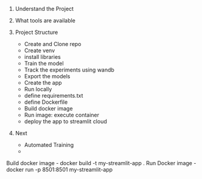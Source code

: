 1. Understand the Project
2. What tools are available
3. Project Structure
    - Create and Clone repo
    - Create venv
    - install libraries
    - Train the model
    - Track the experiments using wandb
    - Export the models
    - Create the app
    - Run locally
    - define requirements.txt
    - define Dockerfile
    - Build docker image
    - Run image: execute container
    - deploy the app to streamlit cloud
    
4. Next
    - Automated Training
    - 



Build docker image
    - docker build -t my-streamlit-app .
Run Docker image
    - docker run -p 8501:8501 my-streamlit-app
